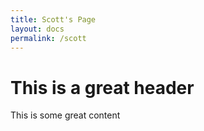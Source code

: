 ```yaml
---
title: Scott's Page
layout: docs
permalink: /scott
---
```

# This is a great header

This is some great content

